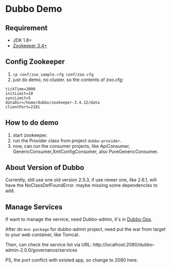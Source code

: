 # Dubbo Demo

## Requirement
- JDK 1.8+
- [Zookeeper 3.4+](http://zookeeper.apache.org/)

## Config Zookeeper

1. `cp conf/zoo_sample.cfg conf/zoo.cfg`
2. just do demo, no cluster. so the contents of zoo.cfg:
```
tickTime=2000
initLimit=10
syncLimit=5
dataDir=/home/dubbo/zookeeper-3.4.12/data
clientPort=2181
```

## How to do demo

1. start zookeeper.
2. run the Provider class from project `dubbo-provider`.
3. now, can run the consumer projects, like ApiConsumer, GenericConsumer,XmlConfigConsumer, also PureGenericConsumer.

## About Version of Dubbo

Currently, still use one old version 2.5.3, if use newer one, like 2.6.1, will have the NoClassDefFoundError. maybe missing some dependencies to add.

## Manage Services

If want to manage the service, need Dubbo-admin, it's in [Dubbo Ops](https://github.com/apache/incubator-dubbo-ops).

After do `mvn package` for dubbo-admin project, need put the war from target to your web container, like Tomcat.

Then, can check the service list via URL: http://localhost:2080/dubbo-admin-2.0.0/governance/services

PS, the port conflict with existed app, so change to 2080 here.
